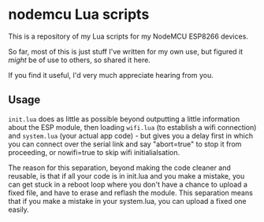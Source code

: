 # nodemcu Lua scripts

This is a repository of my Lua scripts for my NodeMCU ESP8266 devices.

So far, most of this is just stuff I've written for my own use, but figured it *might* be of use to others, so shared it here.

If you find it useful, I'd very much appreciate hearing from you.

## Usage

`init.lua` does as little as possible beyond outputting a little information
about the ESP module, then loading `wifi.lua` (to establish a wifi connection)
and `system.lua` (your actual app code) - but gives you a delay first in which you can connect over the serial link and say "abort=true" to stop it from
proceeding, or nowifi=true to skip wifi initialialsation.

The reason for this separation, beyond making the code cleaner and reusable,
is that if all your code is in init.lua and you make a mistake, you can get
stuck in a reboot loop where you don't have a chance to upload a fixed file,
and have to erase and reflash the module.  This separation means that if
you make a mistake in your system.lua, you can upload a fixed one easily.
